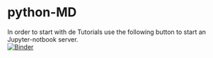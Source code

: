 # python-MD
In order to start with de Tutorials use the following button to start an Jupyter-notbook server.  
[![Binder](http://mybinder.org/badge.svg)](http://mybinder.org:/repo/tobiasle/python-md)
